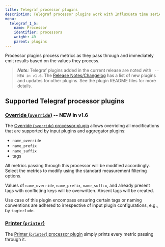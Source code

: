 ```yaml
---
title: Telegraf processor plugins
description: Telegraf processor plugins work with InfluxData time series platform to process metrics and emit results based on the values processed.
menu:
  telegraf_1_6:
    name: Processor
    identifier: processors
    weight: 40
    parent: plugins
---
```


Processor plugins process metrics as they pass through and immediately emit results based on the values they process.

> ***Note:*** Telegraf plugins added in the current release are noted with ` -- NEW in v1.6`.
>The [Release Notes/Changelog](/telegraf/v1.6/about_the_project/release-notes-changelog) has a list of new plugins and updates for other plugins. See the plugin README files for more details.


## Supported Telegraf processor plugins

### [Override (`override`)](https://github.com/influxdata/telegraf/tree/release-1.6/plugins/processors/override) -- NEW in v1.6

The [Override (`override`) processor plugin](https://github.com/influxdata/telegraf/tree/release-1.6/plugins/processors/override) allows overriding all modifications that are supported by input plugins and aggregator plugins:

* `name_override`
* `name_prefix`
* `name_suffix`
* tags

All metrics passing through this processor will be modified accordingly. Select the metrics to modify using the standard measurement filtering options.

Values of `name_override`, `name_prefix`, `name_suffix`, and already present tags with conflicting keys will be overwritten. Absent tags will be created.

Use case of this plugin encompass ensuring certain tags or naming conventions are adhered to irrespective of input plugin configurations, e.g., by `taginclude`.

### [Printer (`printer`)](https://github.com/influxdata/telegraf/tree/release-1.4/plugins/processors/printer)

The [Printer (`printer`) processor plugin](https://github.com/influxdata/telegraf/tree/release-1.4/plugins/processors/printer) simply prints every metric passing through it.
